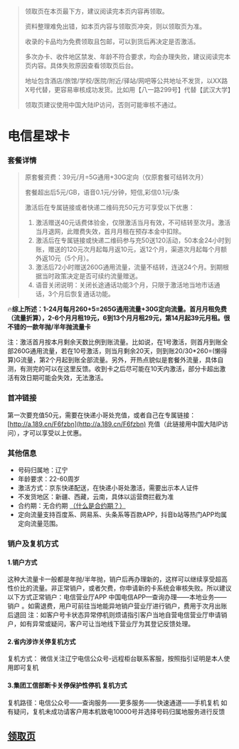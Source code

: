 >领取页在本页最下方，建议阅读完本页内容再领取。
>
>资料整理难免出错，如本页内容与领取页冲突，则以领取页为准。
>
>收录的卡品均为免费领取且包邮，可以到货后再决定是否激活。
>
>多次办卡、收件地区禁发、年龄不符合要求，均会办理失败，建议阅读完本页内容。具体失败原因查看领取页后台。
>
>地址包含酒店/旅馆/学校/医院/附近/驿站/网吧等公共地址不发货，以XX路X号代替，更容易审核成功发货。比如用【八一路299号】代替【武汉大学】
>
>领取页建议使用中国大陆IP访问，否则可能审核不通过。


# 电信星球卡


### 套餐详情
> 原套餐资费：39元/月=5G通用+30G定向（仅原套餐可结转次月）
> 
> 套餐超出后5元/GB，语音0.1元/分钟，短信,彩信0.1元/条
> 
> 激活后在专属链接或者快递二维码充50元方可享受以下优惠：
>
> 1. 激活赠送40元话费体验金，仅限激活当月有效，不可结转至次月。激活当月退网，此赠费失效，首月月租在预存本金中扣除。
> 2. 激活后在专属链接或快递二维码参与充50送120活动，50本金24小时到账，赠送的120元次月起每月返10元，返12个月，渠道次月起每个月额外返10元（5个月）。
> 3. 激活后72小时赠送260G通用流量，流量不结转，连送24个月。到期根据当时政策决定是否可续约流量赠送。
> 4. 语音关闭说明：关闭长途通话功能3个月，只限于激活地当地市话通话，3个月后恢复通话功能。

🔥**综上所述：1-24月每月260+5=265G通用流量+30G定向流量。首月月租免费（流量折算），2-6个月月租19元，6到13个月月租29元，第14月起39元月租。很不错的一款年抛/半年抛流量卡**

注：激活首月按本月剩余天数比例到账流量。比如说，在1号激活，则首月到账全部260G通用流量，若在10号激活，则当月剩余20天，则到账20/30*260=(懒得算)G流量，第2个月起到账全部流量。另外，开热点貌似是套餐外流量，具体自测，有测完的可以在这里反馈。收到卡之后尽可能在10天内激活，部分卡超出激活有效日期可能会失效，无法激活。


### 首冲链接
第一次要充值50元，需要在快递小哥处充值，或者自己在专属链接：[http://a.189.cn/F6fzbn](http://a.189.cn/F6fzbn) 充值（此链接用中国大陆IP访问），才可以享受以上优惠。


### 其他信息
- 号码归属地：辽宁
- 年龄要求：22-60周岁
- 激活方式：京东快递配送，在快递小哥处激活，需要出示本人证件
- 不发货地区：新疆、西藏，云南，具体以运营商拦截为准
- 合约期：无合约期 [（什么是合约期？）](../../../常见问题/合约期什么意思/README.md)
- 定向流量支持百度系、网易系、头条系等百款APP，抖音b站等热门APP均属定向流量范围。


### 销户及复机方式

#### 1.销户方式
这种大流量卡一般都是年抛/半年抛，销户后再办理新的，这样可以继续享受超高性价比的流量。非正常销户，或者欠费，你申请新的卡系统会审核失败。所以建议以下方式正常销户：电信营业厅APP  中国电信APP—查询办理——本地业务——销户 。如需退费，用户可前往当地能异地销户营业厅进行销户，费用于次月出账后退回  注：如客户号卡状态异常停机则烦请指引客户当地自营电信营业厅申请销户，如有异常或疑问，客户可让当地线下营业厅为其登记反馈处理。

#### 2.省内涉诈关停复机方式
复机方式： 微信关注辽宁电信公众号-远程柜台联系客服，按照指引证明是本人使用即可复机

#### 3.集团工信部断卡关停保护性停机 复机方式
复机路径：电信公众号——查询服务——更多服务——快速通道——手机复机 如有疑问，复机未成功请客户用本机致电10000号并选择号码归属地服务进行反馈

<h2><a href="./温馨提示/README.md"><b>领取页</b></a></h2>
